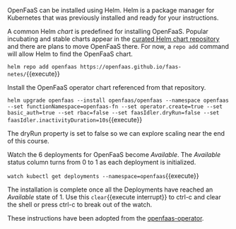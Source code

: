 OpenFaaS can be installed using Helm. Helm is a package manager for Kubernetes that was previously installed and ready for your instructions.

A common Helm _chart_ is predefined for installing OpenFaaS. Popular incubating and stable charts appear in the [curated Helm chart repository](https://github.com/kubernetes/charts) and there are plans to move OpenFaaS there. For now, a `repo add` command will allow Helm to find the OpenFaaS chart.

`helm repo add openfaas https://openfaas.github.io/faas-netes/`{{execute}}

Install the OpenFaaS operator chart referenced from that repository.

`helm upgrade openfaas --install openfaas/openfaas --namespace openfaas --set functionNamespace=openfaas-fn --set operator.create=true --set basic_auth=true --set rbac=false --set faasIdler.dryRun=false --set faasIdler.inactivityDuration=10s`{{execute}}

The dryRun property is set to false so we can explore scaling near the end of this course.

Watch the 6 deployments for OpenFaaS become _Available_. The _Available_ status column turns from 0 to 1 as each deployment is initialized.

`watch kubectl get deployments --namespace=openfaas`{{execute}}

The installation is complete once all the Deployments have reached an _Available_ state of 1. Use this ```clear```{{execute interrupt}} to ctrl-c and clear the shell or press ctrl-c to break out of the watch.

These instructions have been adopted from the [openfaas-operator](https://github.com/openfaas-incubator/openfaas-operator).